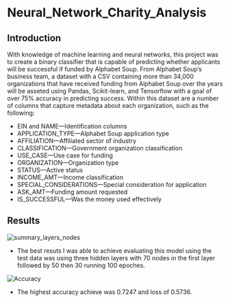 # Neural_Network_Charity_Analysis
## Introduction
With knowledge of machine learning and neural networks, this project was to create a binary classifier that is capable of predicting whether applicants will be successful if funded by Alphabet Soup. From Alphabet Soup’s business team, a dataset with a CSV containing more than 34,000 organizations that have received funding from Alphabet Soup over the years will be asseted using Pandas, Scikit-learn, and Tensorflow with a goal of over 75% accuracy in predicting success. Within this dataset are a number of columns that capture metadata about each organization, such as the following:

- EIN and NAME—Identification columns
- APPLICATION_TYPE—Alphabet Soup application type
- AFFILIATION—Affiliated sector of industry
- CLASSIFICATION—Government organization classification
- USE_CASE—Use case for funding
- ORGANIZATION—Organization type
- STATUS—Active status
- INCOME_AMT—Income classification
- SPECIAL_CONSIDERATIONS—Special consideration for application
- ASK_AMT—Funding amount requested
- IS_SUCCESSFUL—Was the money used effectively

## Results

![summary_layers_nodes](https://user-images.githubusercontent.com/56700719/167463594-53ae5c00-037f-44de-9e85-d8a7179b69a5.JPG)

- The best resuts I was able to achieve evaluating this model using the test data was using three hidden layers with 70 nodes in the first layer followed by 50 then 30 running 100 epoches.

![Accuracy](https://user-images.githubusercontent.com/56700719/167463130-5491b9c3-8f22-49b9-bb76-f3cbf1a7b594.JPG)

- The highest accuracy achieve was 0.7247 and loss of 0.5736.


